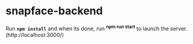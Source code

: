 # snapface-backend

Run <code>**npm install**</code> and when its done, run <sup>**npm run start**</sup> to launch the server. (http://localhost:3000/)
